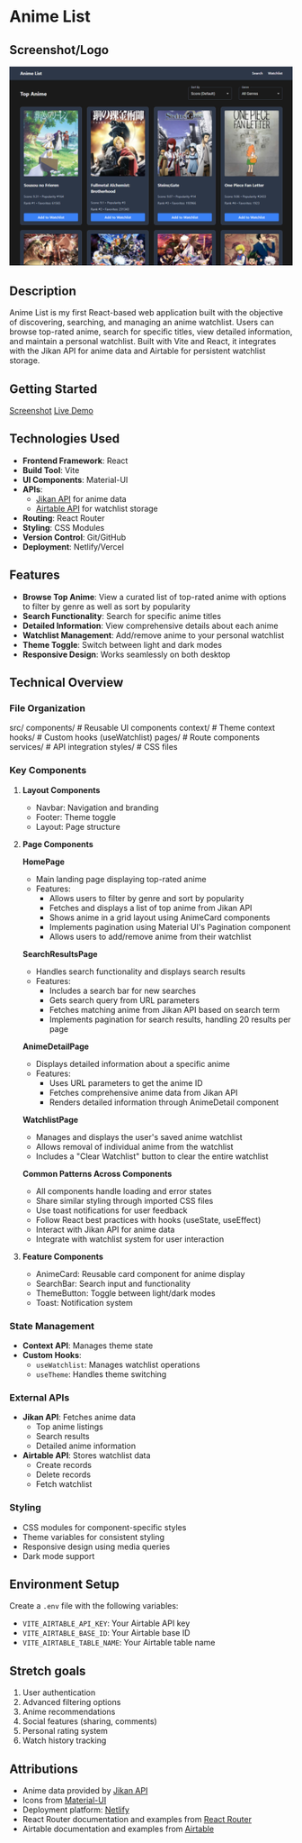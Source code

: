 # Anime List

## Screenshot/Logo

![Anime List App Screenshot](screenshot.png)

## Description

Anime List is my first React-based web application built with the objective of discovering, searching, and managing an anime watchlist. Users can browse top-rated anime, search for specific titles, view detailed information, and maintain a personal watchlist. Built with Vite and React, it integrates with the Jikan API for anime data and Airtable for persistent watchlist storage.

## Getting Started

[Screenshot](screenshot.png)
[Live Demo](https://anime-list-987.netlify.app/)

## Technologies Used

- **Frontend Framework**: React
- **Build Tool**: Vite
- **UI Components**: Material-UI
- **APIs**:
  - [Jikan API](https://docs.api.jikan.moe/) for anime data
  - [Airtable API](https://airtable.com/api) for watchlist storage
- **Routing**: React Router
- **Styling**: CSS Modules
- **Version Control**: Git/GitHub
- **Deployment**: Netlify/Vercel

## Features

- **Browse Top Anime**: View a curated list of top-rated anime with options to filter by genre as well as sort by popularity
- **Search Functionality**: Search for specific anime titles
- **Detailed Information**: View comprehensive details about each anime
- **Watchlist Management**: Add/remove anime to your personal watchlist
- **Theme Toggle**: Switch between light and dark modes
- **Responsive Design**: Works seamlessly on both desktop

## Technical Overview

### File Organization

src/
components/ # Reusable UI components
context/ # Theme context
hooks/ # Custom hooks (useWatchlist)
pages/ # Route components
services/ # API integration
styles/ # CSS files

### Key Components

1. **Layout Components**

   - Navbar: Navigation and branding
   - Footer: Theme toggle
   - Layout: Page structure

2. **Page Components**

   **HomePage**

   - Main landing page displaying top-rated anime
   - Features:
     - Allows users to filter by genre and sort by popularity
     - Fetches and displays a list of top anime from Jikan API
     - Shows anime in a grid layout using AnimeCard components
     - Implements pagination using Material UI's Pagination component
     - Allows users to add/remove anime from their watchlist

   **SearchResultsPage**

   - Handles search functionality and displays search results
   - Features:
     - Includes a search bar for new searches
     - Gets search query from URL parameters
     - Fetches matching anime from Jikan API based on search term
     - Implements pagination for search results, handling 20 results per page

   **AnimeDetailPage**

   - Displays detailed information about a specific anime
   - Features:
     - Uses URL parameters to get the anime ID
     - Fetches comprehensive anime data from Jikan API
     - Renders detailed information through AnimeDetail component

   **WatchlistPage**

   - Manages and displays the user's saved anime watchlist
   - Allows removal of individual anime from the watchlist
   - Includes a "Clear Watchlist" button to clear the entire watchlist

   **Common Patterns Across Components**

   - All components handle loading and error states
   - Share similar styling through imported CSS files
   - Use toast notifications for user feedback
   - Follow React best practices with hooks (useState, useEffect)
   - Interact with Jikan API for anime data
   - Integrate with watchlist system for user interaction

3. **Feature Components**
   - AnimeCard: Reusable card component for anime display
   - SearchBar: Search input and functionality
   - ThemeButton: Toggle between light/dark modes
   - Toast: Notification system

### State Management

- **Context API**: Manages theme state
- **Custom Hooks**:
  - `useWatchlist`: Manages watchlist operations
  - `useTheme`: Handles theme switching

### External APIs

- **Jikan API**: Fetches anime data
  - Top anime listings
  - Search results
  - Detailed anime information
- **Airtable API**: Stores watchlist data
  - Create records
  - Delete records
  - Fetch watchlist

### Styling

- CSS modules for component-specific styles
- Theme variables for consistent styling
- Responsive design using media queries
- Dark mode support

## Environment Setup

Create a `.env` file with the following variables:

- `VITE_AIRTABLE_API_KEY`: Your Airtable API key
- `VITE_AIRTABLE_BASE_ID`: Your Airtable base ID
- `VITE_AIRTABLE_TABLE_NAME`: Your Airtable table name

## Stretch goals

1. User authentication
2. Advanced filtering options
3. Anime recommendations
4. Social features (sharing, comments)
5. Personal rating system
6. Watch history tracking

## Attributions

- Anime data provided by [Jikan API](https://jikan.moe/)
- Icons from [Material-UI](https://mui.com/)
- Deployment platform: [Netlify](https://www.netlify.com/)
- React Router documentation and examples from [React Router](https://reactrouter.com/)
- Airtable documentation and examples from [Airtable](https://airtable.com/api)
